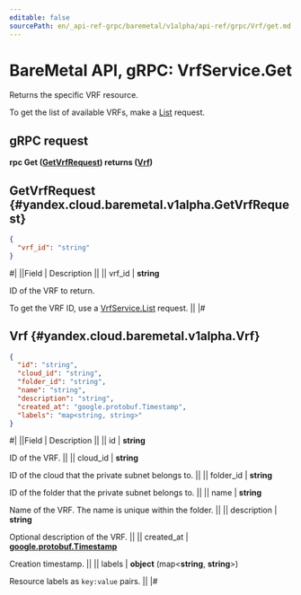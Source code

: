 ```yaml
---
editable: false
sourcePath: en/_api-ref-grpc/baremetal/v1alpha/api-ref/grpc/Vrf/get.md
---
```


# BareMetal API, gRPC: VrfService.Get

Returns the specific VRF resource.

To get the list of available VRFs, make a [List](/docs/baremetal/api-ref/grpc/Vrf/list#List) request.

## gRPC request

**rpc Get ([GetVrfRequest](#yandex.cloud.baremetal.v1alpha.GetVrfRequest)) returns ([Vrf](#yandex.cloud.baremetal.v1alpha.Vrf))**

## GetVrfRequest {#yandex.cloud.baremetal.v1alpha.GetVrfRequest}

```json
{
  "vrf_id": "string"
}
```

#|
||Field | Description ||
|| vrf_id | **string**

ID of the VRF to return.

To get the VRF ID, use a [VrfService.List](/docs/baremetal/api-ref/grpc/Vrf/list#List) request. ||
|#

## Vrf {#yandex.cloud.baremetal.v1alpha.Vrf}

```json
{
  "id": "string",
  "cloud_id": "string",
  "folder_id": "string",
  "name": "string",
  "description": "string",
  "created_at": "google.protobuf.Timestamp",
  "labels": "map<string, string>"
}
```

#|
||Field | Description ||
|| id | **string**

ID of the VRF. ||
|| cloud_id | **string**

ID of the cloud that the private subnet belongs to. ||
|| folder_id | **string**

ID of the folder that the private subnet belongs to. ||
|| name | **string**

Name of the VRF.
The name is unique within the folder. ||
|| description | **string**

Optional description of the VRF. ||
|| created_at | **[google.protobuf.Timestamp](https://developers.google.com/protocol-buffers/docs/reference/google.protobuf#timestamp)**

Creation timestamp. ||
|| labels | **object** (map<**string**, **string**>)

Resource labels as `key:value` pairs. ||
|#